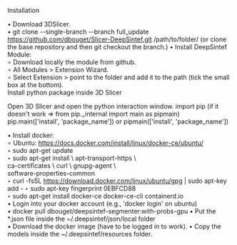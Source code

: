 Installation

• Download 3DSlicer.  
• git clone --single-branch --branch full_update https://github.com/dbouget/Slicer-DeepSintef.git /path/to/folder/
(or clone the base repository and then git checkout the branch.)
• Install DeepSintef Module:  
∘ Download locally the module from github.  
∘ All Modules > Extension Wizard.  
∘ Select Extension > point to the folder and add it to the path (tick the small box at the bottom).  
Install python package inside 3D Slicer

Open 3D Slicer and open the python interaction window.
import pip (if it doesn't work => from pip._internal import main as pipmain)
pip.main(['install', 'package_name']) or pipmain(['install', 'package_name'])

• Install docker:  
∘ Ubuntu: https://docs.docker.com/install/linux/docker-ce/ubuntu/  
	‣ sudo apt-get update  
	‣ sudo apt-get install \ 
		    apt-transport-https \   
		    ca-certificates \ 
		    curl \ 
		    gnupg-agent \   
		    software-properties-common   
	‣ curl -fsSL https://download.docker.com/linux/ubuntu/gpg | sudo apt-key add - 
	‣ sudo apt-key fingerprint 0EBFCD88   
	‣ sudo apt-get install docker-ce docker-ce-cli containerd.io  
• Login into your docker account (e.g., 'docker login' on ubuntu)  
• docker pull dbouget/deepsintef-segmenter:with-probs-gpu
• Put the *.json file inside the ~/.deepsintef/json/local folder  
• Download the docker image (have to be logged in to work). 
• Copy the models inside the ~/.deepsintef/resources folder.


